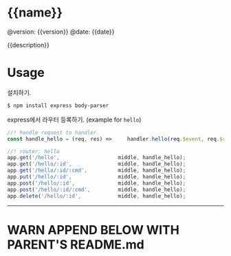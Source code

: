 # {{name}}

@version: {{version}}
@date:    {{date}}

{{description}}


# Usage

설치하기.

```bash
$ npm install express body-parser
```

express에서 라우터 등록하기. (example for `hello`)

```js
//! handle request to handler.
const handle_hello = (req, res) =>     handler.hello(req.$event, req.$context, req.$callback);

//! router: hello
app.get('/hello',                   middle, handle_hello);
app.get('/hello/:id',               middle, handle_hello);
app.get('/hello/:id/:cmd',          middle, handle_hello);
app.put('/hello/:id',               middle, handle_hello);
app.post('/hello/:id',              middle, handle_hello);
app.post('/hello/:id/:cmd',         middle, handle_hello);
app.delete('/hello/:id',            middle, handle_hello);
```


----------------
# WARN APPEND BELOW WITH PARENT'S README.md #
